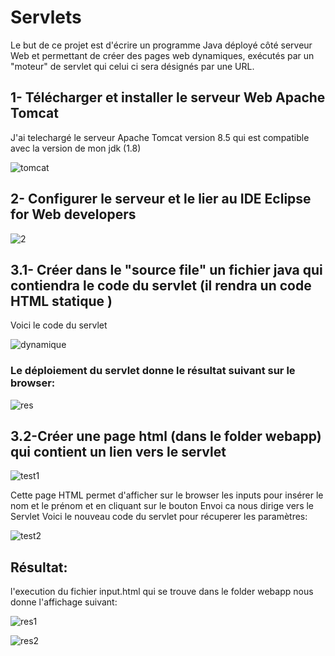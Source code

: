 # Servlets
Le but de ce projet est d'écrire un programme	Java déployé côté serveur	Web et permettant	de	créer	des	pages	web	dynamiques, exécutés	par	un	"moteur"	de	servlet	qui celui ci sera désignés	par	une	URL.

## 1- Télécharger et installer le serveur Web Apache Tomcat
  J'ai telechargé le serveur Apache Tomcat version 8.5 qui est compatible avec la version de mon jdk (1.8) 
  
![tomcat](https://user-images.githubusercontent.com/88480955/152691101-a31e51db-0355-4da1-b672-b52e15bf3ad9.PNG)
  
## 2- Configurer le serveur et le lier au IDE Eclipse for Web developers 

![2](https://user-images.githubusercontent.com/88480955/152693440-aa96d24f-ab0b-4785-8f96-82cbc872e2cb.PNG)

  
## 3.1- Créer dans le "source file" un fichier java qui contiendra le code du servlet (il rendra un code HTML statique ) 

Voici le code du servlet

![dynamique](https://user-images.githubusercontent.com/88480955/152692176-d1cb9cd5-3dbf-4935-b37f-c87054e25f79.PNG)


### Le déploiement du servlet donne le résultat suivant sur le browser:

![res](https://user-images.githubusercontent.com/88480955/152693388-ace48bcd-df47-4a67-8a93-7cb8422d02a7.png)

## 3.2-Créer une page html (dans le folder webapp) qui contient un lien vers le servlet

![test1](https://user-images.githubusercontent.com/88480955/152692522-169b04e4-5d0f-4002-9927-4d93d1c1ec17.PNG)

Cette page HTML permet d'afficher sur le browser les inputs pour insérer le nom et le prénom 
et en cliquant sur le bouton Envoi ca nous dirige vers le Servlet
Voici le nouveau code du servlet pour récuperer les paramètres:

![test2](https://user-images.githubusercontent.com/88480955/152693001-f6450c94-1de0-4199-867f-73fa84fc0875.PNG)

## Résultat:
l'execution du fichier input.html qui se trouve dans le folder webapp nous donne l'affichage suivant:

![res1](https://user-images.githubusercontent.com/88480955/152693899-2f613a52-0f17-4adf-be8b-b0c90653d40c.PNG)

![res2](https://user-images.githubusercontent.com/88480955/152693907-2ad82c58-b3c4-42d5-8491-6355c0bb447f.PNG)


